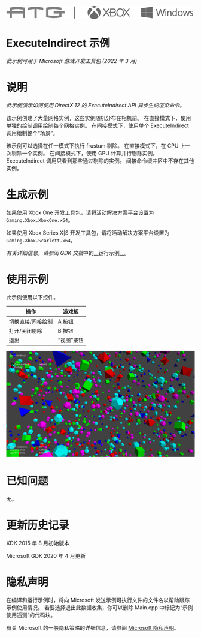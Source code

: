 ![](./media/image1.png)

# ExecuteIndirect 示例

*此示例可用于 Microsoft 游戏开发工具包 (2022 年 3 月)*

# 说明

*此示例演示如何使用 DirectX 12 的 ExecuteIndirect API 异步生成渲染命令。*

该示例创建了大量网格实例，这些实例随机分布在相机前。 在直接模式下，使用单独的绘制调用绘制每个网格实例。 在间接模式下，使用单个 ExecuteIndirect 调用绘制整个&ldquo;场景&rdquo;。

该示例可以选择在任一模式下执行 frustum 剔除。 在直接模式下，在 CPU 上一次剔除一个实例。 在间接模式下，使用 GPU 计算并行剔除实例。 ExecuteIndirect 调用只看到那些通过剔除的实例。 间接命令缓冲区中不存在其他实例。

# 生成示例

如果使用 Xbox One 开发工具包，请将活动解决方案平台设置为 `Gaming.Xbox.XboxOne.x64`。

如果使用 Xbox Series X|S 开发工具包，请将活动解决方案平台设置为 `Gaming.Xbox.Scarlett.x64`。

*有关详细信息，请参阅* *GDK 文档*中的__运行示例__。&nbsp;

# 使用示例

此示例使用以下控件。

| 操作 | 游戏板 |
|---|---|
| 切换直接/间接绘制 | A 按钮 |
| 打开/关闭剔除 | B 按钮 |
| 退出 | &ldquo;视图&rdquo;按钮 |

![](./media/image3.png)

# 已知问题

无。

# 更新历史记录

XDK 2015 年 8 月初始版本

Microsoft GDK 2020 年 4 月更新

# 隐私声明

在编译和运行示例时，将向 Microsoft 发送示例可执行文件的文件名以帮助跟踪示例使用情况。 若要选择退出此数据收集，你可以删除 Main.cpp 中标记为&ldquo;示例使用遥测&rdquo;的代码块。

有关 Microsoft 的一般隐私策略的详细信息，请参阅 [Microsoft 隐私声明](https://privacy.microsoft.com/en-us/privacystatement/)。


